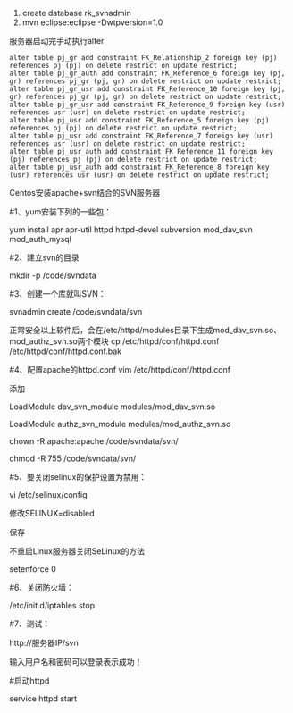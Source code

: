 1. create database rk_svnadmin
2. mvn eclipse:eclipse -Dwtpversion=1.0

服务器启动完手动执行alter

```
alter table pj_gr add constraint FK_Relationship_2 foreign key (pj) references pj (pj) on delete restrict on update restrict;
alter table pj_gr_auth add constraint FK_Reference_6 foreign key (pj, gr) references pj_gr (pj, gr) on delete restrict on update restrict;
alter table pj_gr_usr add constraint FK_Reference_10 foreign key (pj, gr) references pj_gr (pj, gr) on delete restrict on update restrict;
alter table pj_gr_usr add constraint FK_Reference_9 foreign key (usr) references usr (usr) on delete restrict on update restrict;
alter table pj_usr add constraint FK_Reference_5 foreign key (pj) references pj (pj) on delete restrict on update restrict;
alter table pj_usr add constraint FK_Reference_7 foreign key (usr) references usr (usr) on delete restrict on update restrict;
alter table pj_usr_auth add constraint FK_Reference_11 foreign key (pj) references pj (pj) on delete restrict on update restrict;
alter table pj_usr_auth add constraint FK_Reference_8 foreign key (usr) references usr (usr) on delete restrict on update restrict;
```

Centos安装apache+svn结合的SVN服务器

#1、yum安装下列的一些包：

yum install apr apr-util httpd httpd-devel subversion mod_dav_svn mod_auth_mysql  

#2、建立svn的目录

mkdir -p /code/svndata

#3、创建一个库就叫SVN：

svnadmin create /code/svndata/svn


正常安全以上软件后，会在/etc/httpd/modules目录下生成mod_dav_svn.so、mod_authz_svn.so两个模块
cp /etc/httpd/conf/httpd.conf /etc/httpd/conf/httpd.conf.bak

#4、配置apache的httpd.conf
vim /etc/httpd/conf/httpd.conf

添加

LoadModule dav_svn_module     modules/mod_dav_svn.so  

LoadModule authz_svn_module   modules/mod_authz_svn.so 


chown -R apache:apache /code/svndata/svn/

chmod -R 755 /code/svndata/svn/


#5、要关闭selinux的保护设置为禁用：

vi /etc/selinux/config

修改SELINUX=disabled

保存

不重启Linux服务器关闭SeLinux的方法

setenforce 0

#6、关闭防火墙：

/etc/init.d/iptables stop


#7、测试：

http://服务器IP/svn

输入用户名和密码可以登录表示成功！

#启动httpd

service httpd start